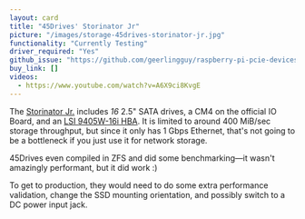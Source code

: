 ```yaml
---
layout: card
title: "45Drives' Storinator Jr"
picture: "/images/storage-45drives-storinator-jr.jpg"
functionality: "Currently Testing"
driver_required: "Yes"
github_issue: "https://github.com/geerlingguy/raspberry-pi-pcie-devices/issues/42"
buy_link: []
videos:
  - https://www.youtube.com/watch?v=A6X9ci8KvgE
---
```

The [Storinator Jr.](https://www.45drives.com/blog/storage/the-jeff-geerling-inspired-storinator/) includes *16* 2.5" SATA drives, a CM4 on the official IO Board, and an [LSI 9405W-16i HBA](https://github.com/geerlingguy/raspberry-pi-pcie-devices/issues/196). It is limited to around 400 MiB/sec storage throughput, but since it only has 1 Gbps Ethernet, that's not going to be a bottleneck if you just use it for network storage.

45Drives even compiled in ZFS and did some benchmarking—it wasn't amazingly performant, but it did work :)

To get to production, they would need to do some extra performance validation, change the SSD mounting orientation, and possibly switch to a DC power input jack.
